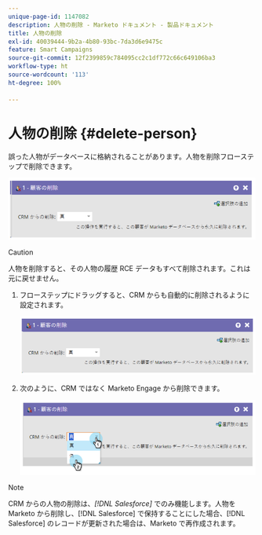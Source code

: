 ```yaml
---
unique-page-id: 1147082
description: 人物の削除 - Marketo ドキュメント - 製品ドキュメント
title: 人物の削除
exl-id: 40039444-9b2a-4b80-93bc-7da3d6e9475c
feature: Smart Campaigns
source-git-commit: 12f2399859c784095cc2c1df772c66c649106ba3
workflow-type: ht
source-wordcount: '113'
ht-degree: 100%

---
```


# 人物の削除 {#delete-person}

誤った人物がデータベースに格納されることがあります。人物を削除フローステップで削除できます。

![](assets/delete-person-1.png)

>[!CAUTION]
>
>人物を削除すると、その人物の履歴 RCE データもすべて削除されます。これは元に戻せません。

1. フローステップにドラッグすると、CRM からも自動的に削除されるように設定されます。

   ![](assets/delete-person-2.png)

1. 次のように、CRM ではなく Marketo Engage から削除できます。

   ![](assets/delete-person-3.png)

>[!NOTE]
>
>CRM からの人物の削除は、_[!DNL Salesforce]_ でのみ機能します。人物を Marketo から削除し、[!DNL Salesforce] で保持することにした場合、[!DNL Salesforce] のレコードが更新された場合は、Marketo で再作成されます。
